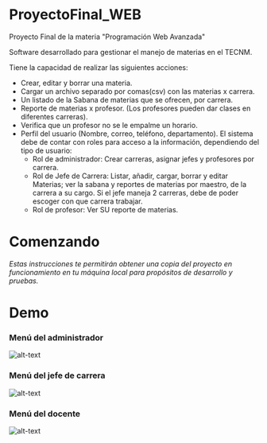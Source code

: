 # ProyectoFinal_WEB
Proyecto Final de la materia "Programación Web Avanzada"

Software desarrollado para gestionar el manejo de materias en el TECNM.

Tiene la capacidad de realizar las siguientes acciones:

* Crear, editar y borrar una materia.
* Cargar un archivo separado por comas(csv) con las materias x carrera.
* Un listado de la Sabana de materias que se ofrecen, por carrera.
* Reporte de materias x profesor. (Los profesores pueden dar clases en diferentes carreras).
* Verifica que un profesor no se le empalme un horario.
* Perfil del usuario (Nombre, correo, teléfono, departamento).
El sistema debe de contar con roles para acceso a la información, dependiendo del tipo de usuario:
  * Rol de administrador: Crear carreras, asignar jefes y profesores por carrera.
  * Rol de Jefe de Carrera: Listar, añadir, cargar, borrar y editar Materias; ver la sabana y reportes de 
                            materias por maestro, de la carrera a su cargo.
                            Si el jefe maneja 2 carreras, debe de poder escoger con que carrera trabajar.
  * Rol de profesor: Ver SU reporte de materias.

# Comenzando
*Estas instrucciones te permitirán obtener una copia del proyecto en funcionamiento en tu máquina local para propósitos de desarrollo y pruebas.*

# Demo
### Menú del administrador
![alt-text](https://media.giphy.com/media/YpgUUHpq7Ny1W3zDKg/giphy.gif)
### Menú del jefe de carrera
![alt-text](https://media.giphy.com/media/vBXkUXQbCznWmgaGGc/giphy.gif)
### Menú del docente
![alt-text](https://media.giphy.com/media/hWUMk7RGhJUSArWXrh/giphy.gif)

